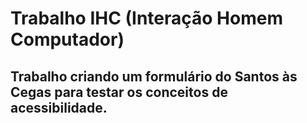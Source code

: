 # Trabalho IHC (Interação Homem Computador)

## Trabalho criando um formulário do Santos às Cegas para testar os conceitos de acessibilidade.
